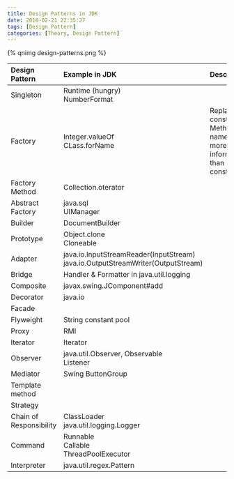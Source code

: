 ```yaml
---
title: Design Patterns in JDK
date: 2018-02-21 22:35:27
tags: [Design Pattern]
categories: [Theory, Design Pattern]
---
```


{% qnimg design-patterns.png %}

|Design Pattern|Example in JDK|Description
|:-|:-|:-|
|Singleton|Runtime (hungry)<br/>NumberFormat||
|Factory|Integer.valueOf<br/>CLass.forName|Replace constructor<br/>Method name is more informative than constructor|
|Factory Method|Collection.oterator||
|Abstract Factory|java.sql<br/>UIManager||
|Builder|DocumentBuilder||
|Prototype|Object.clone<br/>Cloneable||
|Adapter|java.io.InputStreamReader(InputStream)<br/>java.io.OutputStreamWriter(OutputStream)||
|Bridge|Handler & Formatter in java.util.logging||
|Composite|javax.swing.JComponent#add||
|Decorator|java.io||
|Facade|||
|Flyweight|String constant pool||
|Proxy|RMI||
|Iterator|Iterator||
|Observer|java.util.Observer, Observable<br/>Listener||
|Mediator|Swing ButtonGroup||
|Template method|||
|Strategy|||
|Chain of Responsibility|ClassLoader<br/>java.util.logging.Logger||
|Command|Runnable<br/>Callable<br/>ThreadPoolExecutor||
|Interpreter|java.util.regex.Pattern||




